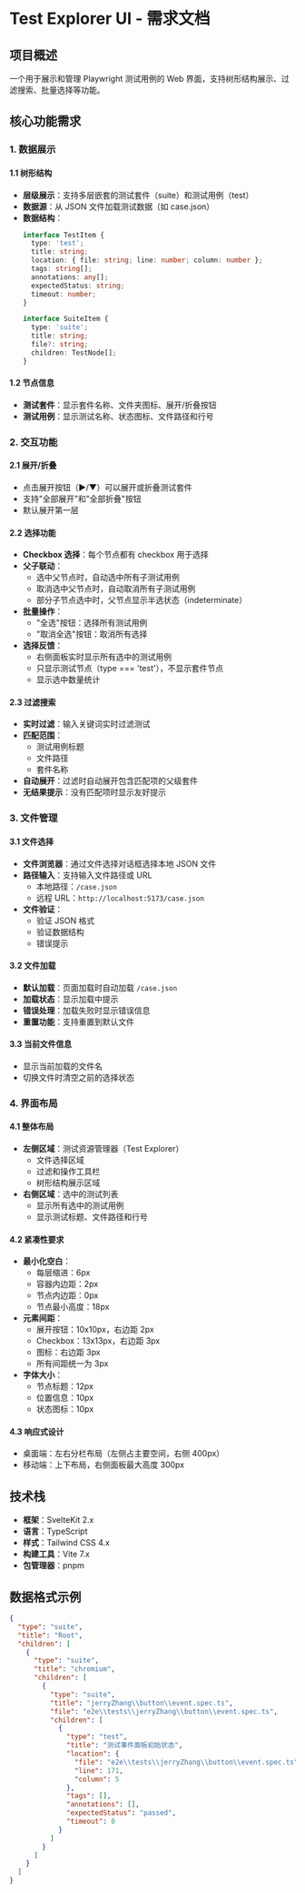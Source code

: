 # Test Explorer UI - 需求文档

## 项目概述

一个用于展示和管理 Playwright 测试用例的 Web 界面，支持树形结构展示、过滤搜索、批量选择等功能。

## 核心功能需求

### 1. 数据展示

#### 1.1 树形结构
- **层级展示**：支持多层嵌套的测试套件（suite）和测试用例（test）
- **数据源**：从 JSON 文件加载测试数据（如 case.json）
- **数据结构**：
  ```typescript
  interface TestItem {
    type: 'test';
    title: string;
    location: { file: string; line: number; column: number };
    tags: string[];
    annotations: any[];
    expectedStatus: string;
    timeout: number;
  }
  
  interface SuiteItem {
    type: 'suite';
    title: string;
    file?: string;
    children: TestNode[];
  }
  ```

#### 1.2 节点信息
- **测试套件**：显示套件名称、文件夹图标、展开/折叠按钮
- **测试用例**：显示测试名称、状态图标、文件路径和行号

### 2. 交互功能

#### 2.1 展开/折叠
- 点击展开按钮（▶/▼）可以展开或折叠测试套件
- 支持"全部展开"和"全部折叠"按钮
- 默认展开第一层

#### 2.2 选择功能
- **Checkbox 选择**：每个节点都有 checkbox 用于选择
- **父子联动**：
  - 选中父节点时，自动选中所有子测试用例
  - 取消选中父节点时，自动取消所有子测试用例
  - 部分子节点选中时，父节点显示半选状态（indeterminate）
- **批量操作**：
  - "全选"按钮：选择所有测试用例
  - "取消全选"按钮：取消所有选择
- **选择反馈**：
  - 右侧面板实时显示所有选中的测试用例
  - 只显示测试节点（type === 'test'），不显示套件节点
  - 显示选中数量统计

#### 2.3 过滤搜索
- **实时过滤**：输入关键词实时过滤测试
- **匹配范围**：
  - 测试用例标题
  - 文件路径
  - 套件名称
- **自动展开**：过滤时自动展开包含匹配项的父级套件
- **无结果提示**：没有匹配项时显示友好提示

### 3. 文件管理

#### 3.1 文件选择
- **文件浏览器**：通过文件选择对话框选择本地 JSON 文件
- **路径输入**：支持输入文件路径或 URL
  - 本地路径：`/case.json`
  - 远程 URL：`http://localhost:5173/case.json`
- **文件验证**：
  - 验证 JSON 格式
  - 验证数据结构
  - 错误提示

#### 3.2 文件加载
- **默认加载**：页面加载时自动加载 `/case.json`
- **加载状态**：显示加载中提示
- **错误处理**：加载失败时显示错误信息
- **重置功能**：支持重置到默认文件

#### 3.3 当前文件信息
- 显示当前加载的文件名
- 切换文件时清空之前的选择状态

### 4. 界面布局

#### 4.1 整体布局
- **左侧区域**：测试资源管理器（Test Explorer）
  - 文件选择区域
  - 过滤和操作工具栏
  - 树形结构展示区域
- **右侧区域**：选中的测试列表
  - 显示所有选中的测试用例
  - 显示测试标题、文件路径和行号

#### 4.2 紧凑性要求
- **最小化空白**：
  - 每层缩进：6px
  - 容器内边距：2px
  - 节点内边距：0px
  - 节点最小高度：18px
- **元素间距**：
  - 展开按钮：10x10px，右边距 2px
  - Checkbox：13x13px，右边距 3px
  - 图标：右边距 3px
  - 所有间距统一为 3px
- **字体大小**：
  - 节点标题：12px
  - 位置信息：10px
  - 状态图标：10px

#### 4.3 响应式设计
- 桌面端：左右分栏布局（左侧占主要空间，右侧 400px）
- 移动端：上下布局，右侧面板最大高度 300px

## 技术栈

- **框架**：SvelteKit 2.x
- **语言**：TypeScript
- **样式**：Tailwind CSS 4.x
- **构建工具**：Vite 7.x
- **包管理器**：pnpm

## 数据格式示例

```json
{
  "type": "suite",
  "title": "Root",
  "children": [
    {
      "type": "suite",
      "title": "chromium",
      "children": [
        {
          "type": "suite",
          "title": "jerryZhang\\button\\event.spec.ts",
          "file": "e2e\\tests\\jerryZhang\\button\\event.spec.ts",
          "children": [
            {
              "type": "test",
              "title": "测试事件面板初始状态",
              "location": {
                "file": "e2e\\tests\\jerryZhang\\button\\event.spec.ts",
                "line": 171,
                "column": 5
              },
              "tags": [],
              "annotations": [],
              "expectedStatus": "passed",
              "timeout": 0
            }
          ]
        }
      ]
    }
  ]
}
```



